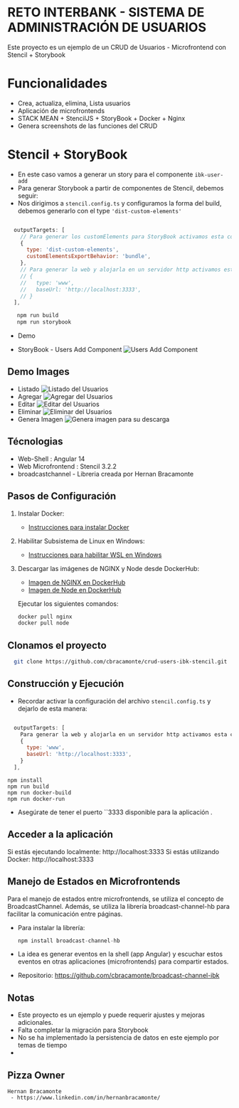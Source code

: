 # RETO INTERBANK - SISTEMA DE ADMINISTRACIÓN DE USUARIOS

Este proyecto es un ejemplo de un CRUD de Usuarios - Microfrontend con Stencil + Storybook

# Funcionalidades

- Crea, actualiza, elimina, Lista usuarios
- Aplicación de microfrontends
- STACK MEAN + StencilJS + StoryBook + Docker + Nginx
- Genera screenshots de las funciones del CRUD

# Stencil + StoryBook

- En este caso vamos a generar un story para el componente `ibk-user-add`
- Para generar Storybook a partir de componentes de Stencil, debemos seguir:
- Nos dirigimos a `stencil.config.ts` y configuramos la forma del build, debemos generarlo con el type `'dist-custom-elements'`

```javascript

  outputTargets: [
    // Para generar los customElements para StoryBook activamos esta configuración
    {
      type: 'dist-custom-elements',
      customElementsExportBehavior: 'bundle',
    },
    // Para generar la web y alojarla en un servidor http activamos esta configuracion
    // {
    //   type: 'www',
    //   baseUrl: 'http://localhost:3333',
    // }
  ],

```

```bash
   npm run build
   npm run storybook
```

- Demo

- StoryBook - Users Add Component
  ![Users Add Component](https://raw.githubusercontent.com/cbracamonte/crud-users-ibk-stencil/main/assets/storybook.png)

## Demo Images

- Listado
  ![Listado del Usuarios](https://raw.githubusercontent.com/cbracamonte/crud-user-ibk-challengue/main/assets/listado.PNG)
- Agregar
  ![Agregar del Usuarios](https://raw.githubusercontent.com/cbracamonte/crud-user-ibk-challengue/main/assets/agregar.PNG)
- Editar
  ![Editar del Usuarios](https://raw.githubusercontent.com/cbracamonte/crud-user-ibk-challengue/main/assets/editar.PNG)
- Eliminar
  ![Eliminar del Usuarios](https://raw.githubusercontent.com/cbracamonte/crud-user-ibk-challengue/main/assets/eliminar.PNG)
- Genera Imagen
  ![Genera imagen para su descarga](https://raw.githubusercontent.com/cbracamonte/crud-user-ibk-challengue/main/assets/generafoto.PNG)

## Técnologias

- Web-Shell : Angular 14
- Web Microfrontend : Stencil 3.2.2
- broadcastchannel - Libreria creada por Hernan Bracamonte

## Pasos de Configuración

1. Instalar Docker:

   - [Instrucciones para instalar Docker](https://docs.docker.com/desktop/install/)

2. Habilitar Subsistema de Linux en Windows:

   - [Instrucciones para habilitar WSL en Windows](https://learn.microsoft.com/en-us/windows/wsl/install-manual)

3. Descargar las imágenes de NGINX y Node desde DockerHub:

   - [Imagen de NGINX en DockerHub](https://hub.docker.com/_/nginx)
   - [Imagen de Node en DockerHub](https://hub.docker.com/_/node/)

   Ejecutar los siguientes comandos:

   ```bash
   docker pull nginx
   docker pull node
   ```

## Clonamos el proyecto

```bash
  git clone https://github.com/cbracamonte/crud-users-ibk-stencil.git
```

## Construcción y Ejecución

- Recordar activar la configuración del archivo `stencil.config.ts` y dejarlo de esta manera:

```javascript

  outputTargets: [
    Para generar la web y alojarla en un servidor http activamos esta configuracion
    {
      type: 'www',
      baseUrl: 'http://localhost:3333',
    }
  ],

```

    npm install
    npm run build
    npm run docker-build
    npm run docker-run

- Asegúrate de tener el puerto ``3333 disponible para la aplicación .

## Acceder a la aplicación

Si estás ejecutando localmente: http://localhost:3333
Si estás utilizando Docker: http://localhost:3333

## Manejo de Estados en Microfrontends

Para el manejo de estados entre microfrontends, se utiliza el concepto de BroadcastChannel. Además, se utiliza la librería broadcast-channel-hb para facilitar la comunicación entre páginas.

- Para instalar la librería:

  ```javascript
  npm install broadcast-channel-hb
  ```

- La idea es generar eventos en la shell (app Angular) y escuchar estos eventos en otras aplicaciones (microfrontends) para compartir estados.

- Repositorio: https://github.com/cbracamonte/broadcast-channel-ibk

## Notas

- Este proyecto es un ejemplo y puede requerir ajustes y mejoras adicionales.
- Falta completar la migración para Storybook
- No se ha implementado la persistencia de datos en este ejemplo por temas de tiempo
-

## Pizza Owner

    Hernan Bracamonte
     - https://www.linkedin.com/in/hernanbracamonte/
